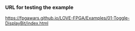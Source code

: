 ### URL for testing the example

https://fpgawars.github.io/LOVE-FPGA/Examples/01-Toggle-DisplayBit/index.html
